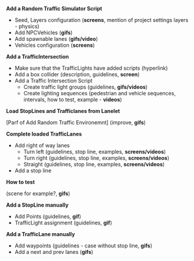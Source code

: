 <!-- TODO everything -->
**Add a Random Traffic Simulator Script**

- Seed, Layers configuration (**screens**, mention of project settings layers - physics)
- Add NPCVehicles (**gifs**)
- Add spawnable lanes (**gifs/video**)
- Vehicles configuration (**screens**)

**Add a TrafficIntersection**

- Make sure that the TrafficLights have added scripts (hyperlink)
- Add a box collider (description, guidelines, **screen**)
- Add a Traffic Intersection Script
    - Create traffic light groups (guidelines, **gifs/videos**)
    - Create lighting sequences (pedestrian and vehicle sequences, intervals, how to test, example - **videos**)

**Load StopLines and Trafficlanes from Lanelet**

[Parf of Add Random Traffic Environemnt] (improve, **gifs**)

**Complete loaded TrafficLanes**

- Add right of way lanes
    - Turn left (guidelines, stop line, examples, **screens/videos**)
    - Turn right (guidelines, stop line, examples, **screens/videos**)
    - Straight (guidelines, stop line, examples, **screens/videos**)
- Add a stop line

**How to test**

(scene for example?, **gifs**)

**Add a StopLine manually**

- Add Points (guidelines, **gif**)
- TrafficLight assignment (guidelines, **gif**)

**Add a TrafficLane manually**

- Add waypoints (guidelines - case without stop line, **gifs**)
- Add a next and prev lanes (**gifs**)
